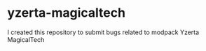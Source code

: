 # yzerta-magicaltech
I created this repository to submit bugs related to modpack Yzerta MagicalTech
